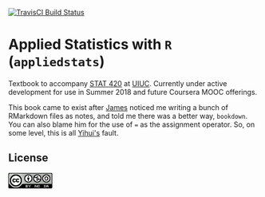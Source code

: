 [![TravisCI Build Status](https://api.travis-ci.org/daviddalpiaz/appliedstats.svg)](https://travis-ci.org/daviddalpiaz/appliedstats)

# Applied Statistics with `R` (`appliedstats`)

Textbook to accompany [STAT 420](http://catalog.illinois.edu/courses-of-instruction/stat/) at [UIUC](http://illinois.edu/). Currently under active development for use in Summer 2018 and future Coursera MOOC offerings.

This book came to exist after [James](https://github.com/coatless) noticed me writing a bunch of RMarkdown files as notes, and told me there was a better way, `bookdown`. You can also blame him for the use of `=` as the assignment operator. So, on some level, this is all [Yihui's](https://github.com/yihui) fault.

## License

![This work is licensed under a [Creative Commons Attribution-NonCommercial-ShareAlike 4.0 International License](http://creativecommons.org/licenses/by-nc-sa/4.0/).](images/cc.png)
